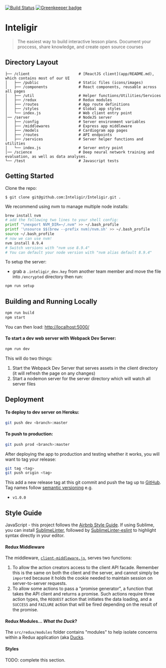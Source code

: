[![Build Status](https://travis-ci.org/Inteligir/Inteligir.svg?branch=master)](https://travis-ci.org/Inteligir/Inteligir)
[![Greenkeeper badge](https://badges.greenkeeper.io/Inteligir/Inteligir.svg)](https://greenkeeper.io/)

# Inteligir

> The easiest way to build interactive lesson plans. Document your proccess, share knowledge, and create open source courses

## Directory Layout

```
├── /client                      # [ReactJS client](app/README.md), which contains most of our UI
│   ├── /public                  # Static files (icons/images)
│   ├── /components              # React components, reusable across all pages
│   ├── /util                    # Helper functions/Utilities/Services
│   ├── /redux                   # Redux modules
│   ├── /routes                  # App route definitions
│   ├── /styles                  # Global app styles
│   └── index.js                 # Web client entry point
│── /server                      # NodeJS server
│   ├── /config                  # Server environment variables
│   ├── /middlewares             # Express app middleware
│   ├── /models                  # Cardiogram app pages
│   ├── /routes                  # API endpoints
│   ├── /services                # Server helper functions and utilities
│   └── index.js                 # Server entry point
│── /science                     # Deep neural network training and evaluation, as well as data analyses.
└── /test                        # Javascript tests
```

## Getting Started

Clone the repo:

```
$ git clone git@github.com:Inteligir/Inteligir.git .
```

We recommend using nvm to manage multiple node installs:

```bash
brew install nvm
# add the following two lines to your shell config:
printf "\nexport NVM_DIR=~/.nvm" >> ~/.bash_profile
printf '\nsource $$(brew --prefix nvm)/nvm.sh' >> ~/.bash_profile
source ~/.bash_profile
# now we can use nvm!
nvm install 8.9.4
# Switch versions with "nvm use 8.9.4"
# You can default your node version with "nvm alias default 8.9.4"
```

To setup the server:

* grab a `.inteligir_dev.key` from another team member and move the file into `/encrypted` directory
  then run:

```bash
npm run setup
```

## Building and Running Locally

```bash
npm run build
npm start
```

You can then load: [http://localhost:5000/](http://localhost:5000/)

#### To start a dev web server with Webpack Dev Server:

```bash
npm run dev
```

This will do two things:

1.  Start the Webpack Dev Server that serves assets in the client directory (it will refresh the page on any changes)
2.  Start a nodemon server for the server directory which will watch all server files

## Deployment

#### To deploy to dev server on Heroku:

```bash
git push dev <branch>:master
```

#### To push to production:

```bash
git push prod <branch>:master
```

After deploying the app to production and testing whether it works, you will want to tag your release:

```bash
git tag <tag>
git push origin <tag>
```

This add a new release tag at this git commit and push the tag up to [GitHub](https://github.com/Inteligir/Inteligir/releases).
Tag names follow [semantic versioning](http://semver.org/) e.g.

* `v1.0.0`

## Style Guide

JavaScript - this project follows the [Airbnb Style Guide](https://github.com/airbnb/javascript). If using Sublime, you can install [SublimeLinter](http://sublimelinter.readthedocs.io/en/latest/installation.html), followed by [SublimeLinter-eslint](https://github.com/roadhump/SublimeLinter-eslint) to highlight syntax directly in your editor.

#### Redux Middleware

The middleware, [`client-middleware.js`](), serves two functions:

1.  To allow the action creators access to the client API facade. Remember this is the same on both the client and the server, and cannot simply be `import`ed because it holds the cookie needed to maintain session on server-to-server requests.
2.  To allow some actions to pass a "promise generator", a function that takes the API client and returns a promise. Such actions require three action types, the `REQUEST` action that initiates the data loading, and a `SUCCESS` and `FAILURE` action that will be fired depending on the result of the promise.

#### Redux Modules... _What the Duck_?

The `src/redux/modules` folder contains "modules" to help
isolate concerns within a Redux application (aka [Ducks](https://github.com/erikras/ducks-modular-redux).

#### Styles

TODO: complete this section.
